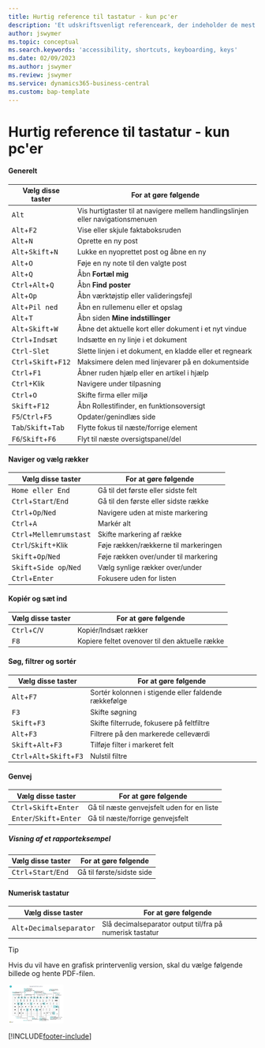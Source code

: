 ```yaml
---
title: Hurtig reference til tastatur - kun pc'er
description: 'Et udskriftsvenligt referenceark, der indeholder de mest populære tastaturgenveje for pc-brugere.'
author: jswymer
ms.topic: conceptual
ms.search.keywords: 'accessibility, shortcuts, keyboarding, keys'
ms.date: 02/09/2023
ms.author: jswymer
ms.review: jswymer
ms.service: dynamics365-business-central
ms.custom: bap-template
---
```


# <a name="keyboard-quick-reference---pc-only"></a>Hurtig reference til tastatur - kun pc'er

#### <a name="general"></a>Generelt

|Vælg disse taster|For at gøre følgende|  
|-|-|
|<kbd>Alt</kbd>|Vis hurtigtaster til at navigere mellem handlingslinjen eller navigationsmenuen|
|<kbd>Alt</kbd>+<kbd>F2</kbd>|Vise eller skjule faktaboksruden|
|<kbd>Alt</kbd>+<kbd>N</kbd>|Oprette en ny post|
|<kbd>Alt</kbd>+<kbd>Skift</kbd>+<kbd>N</kbd>|Lukke en nyoprettet post og åbne en ny|
|<kbd>Alt</kbd>+<kbd>O</kbd>|Føje en ny note til den valgte post|
|<kbd>Alt</kbd>+<kbd>Q</kbd>|Åbn **Fortæl mig**|
|<kbd>Ctrl</kbd>+<kbd>Alt</kbd>+<kbd>Q</kbd>|Åbn **Find poster**|
|<kbd>Alt</kbd>+<kbd>Op</kbd>|Åbn værktøjstip eller valideringsfejl|
|<kbd>Alt</kbd>+<kbd>Pil ned</kbd>|Åbn en rullemenu eller et opslag|
|<kbd>Alt</kbd>+<kbd>T</kbd>|Åbn siden **Mine indstillinger**|
|<kbd>Alt</kbd>+<kbd>Skift</kbd>+<kbd>W</kbd>|Åbne det aktuelle kort eller dokument i et nyt vindue|
|<kbd>Ctrl</kbd>+<kbd>Indsæt</kbd>|Indsætte en ny linje i et dokument|
|<kbd>Ctrl</kbd>-<kbd>Slet</kbd>|Slette linjen i et dokument, en kladde eller et regneark|
|<kbd>Ctrl</kbd>+<kbd>Skift</kbd>+<kbd>F12</kbd>|Maksimere delen med linjevarer på en dokumentside|
|<kbd>Ctrl</kbd>+<kbd>F1</kbd>|Åbner ruden hjælp eller en artikel i hjælp|
|<kbd>Ctrl</kbd>+Klik|Navigere under tilpasning|
|<kbd>Ctrl</kbd>+<kbd>O</kbd>|Skifte firma eller miljø|
|<kbd>Skift</kbd>+<kbd>F12</kbd>|Åbn Rollestifinder, en funktionsoversigt|
|<kbd>F5</kbd>/<kbd>Ctrl</kbd>+<kbd>F5</kbd>|Opdater/genindlæs side|
|<kbd>Tab</kbd>/<kbd>Skift</kbd>+<kbd>Tab</kbd>|Flytte fokus til næste/forrige element|
|<kbd>F6</kbd>/<kbd>Skift</kbd>+<kbd>F6</kbd>|Flyt til næste oversigtspanel/del|

#### <a name="navigate--select-rows"></a>Naviger og vælg rækker

|Vælg disse taster|For at gøre følgende|
|-|-|
|<kbd>Home eller End|Gå til det første eller sidste felt|
|<kbd>Ctrl</kbd>+<kbd>Start</kbd>/<kbd>End</kbd>|Gå til den første eller sidste række|
|<kbd>Ctrl</kbd>+<kbd>Op</kbd>/<kbd>Ned</kbd>|Navigere uden at miste markering|
|<kbd>Ctrl</kbd>+<kbd>A</kbd>|Markér alt|
|<kbd>Ctrl</kbd>+<kbd>Mellemrumstast</kbd>|Skifte markering af række|
|<kbd>Ctrl</kbd>/<kbd>Skift</kbd>+Klik|Føje rækken/rækkerne til markeringen|
|<kbd>Skift</kbd>+<kbd>Op</kbd>/<kbd>Ned</kbd>|Føje rækken over/under til markering|
|<kbd>Skift</kbd>+<kbd>Side op</kbd>/<kbd>Ned</kbd>|Vælg synlige rækker over/under|
|<kbd>Ctrl</kbd>+<kbd>Enter</kbd>|Fokusere uden for listen|

#### <a name="copy--paste"></a>Kopiér og sæt ind

|Vælg disse taster|For at gøre følgende|
|-|-|
|<kbd>Ctrl</kbd>+<kbd>C</kbd>/<kbd>V</kbd>|Kopiér/Indsæt rækker|
|<kbd>F8</kbd>|Kopiere feltet ovenover til den aktuelle række|

#### <a name="search-filter--sort"></a>Søg, filtrer og sortér

|Vælg disse taster|For at gøre følgende|
|-|-|
|<kbd>Alt</kbd>+<kbd>F7</kbd>|Sortér kolonnen i stigende eller faldende rækkefølge|
|<kbd>F3</kbd>|Skifte søgning|
|<kbd>Skift</kbd>+<kbd>F3</kbd>|Skifte filterrude, fokusere på feltfiltre|
|<kbd>Alt</kbd>+<kbd>F3</kbd>|Filtrere på den markerede celleværdi|
|<kbd>Skift</kbd>+<kbd>Alt</kbd>+<kbd>F3</kbd>|Tilføje filter i markeret felt|
|<kbd>Ctrl</kbd>+<kbd>Alt</kbd>+<kbd>Skift</kbd>+<kbd>F3</kbd>|Nulstil filtre|

#### <a name="quick-entry"></a>Genvej

|Vælg disse taster|For at gøre følgende|
|-|-|
|<kbd>Ctrl</kbd>+<kbd>Skift</kbd>+<kbd>Enter</kbd>|Gå til næste genvejsfelt uden for en liste|
|<kbd>Enter</kbd>/<kbd>Skift</kbd>+<kbd>Enter</kbd>|Gå til næste/forrige genvejsfelt|

##### <a name="report-preview"></a>Visning af et rapporteksempel

|Vælg disse taster|For at gøre følgende|
|-|-|
|<kbd>Ctrl</kbd>+<kbd>Start</kbd>/<kbd>End</kbd>|Gå til første/sidste side|

#### <a name="numeric-keypad"></a>Numerisk tastatur

|Vælg disse taster|For at gøre følgende|  
|-|-|
|<kbd>Alt</kbd>+<kbd>Decimalseparator</kbd>|Slå decimalseparator output til/fra på numerisk tastatur|

> [!TIP]
> Hvis du vil have en grafisk printervenlig version, skal du vælge følgende billede og hente PDF-filen.
>
> [![Ikon, der åbner et PDF-dokument.](media/keyboard_shortcut_inline.png)](media/keyboard_shortcuts.pdf)


[!INCLUDE[footer-include](includes/footer-banner.md)]
